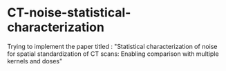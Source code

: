 # CT-noise-statistical-characterization
Trying to implement the paper titled : "Statistical characterization of noise for spatial standardization of CT scans: Enabling comparison with multiple kernels and doses"
